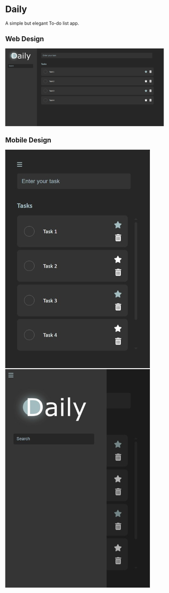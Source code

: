 # Daily

A simple but elegant To-do list app.

## Web Design

![Web app preview](/src/assets/screenshots/Screenshot_web.jpeg)

## Mobile Design

![Mobile preview](/src/assets/screenshots/Screenshot_mobile.jpeg)
![Mobile menu preview](/src/assets/screenshots/Screenshot_mobile_menu.jpeg)